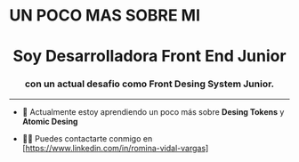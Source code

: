 # UN POCO MAS SOBRE MI
<h1 align="center">Soy Desarrolladora Front End Junior </h1>
<h3 align="center">con un actual desafio como Front Desing System Junior.</h3><hr>

- 🌱 Actualmente estoy aprendiendo un poco más sobre **Desing Tokens** y **Atomic Desing**

- 👨‍💻 Puedes contactarte conmigo en  [https://www.linkedin.com/in/romina-vidal-vargas]
